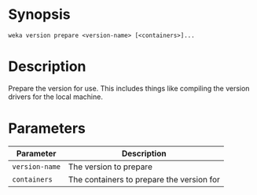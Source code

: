 # Synopsis

```weka version prepare <version-name> [<containers>]...```

# Description

Prepare the version for use. This includes things like compiling the version drivers for the local machine.

# Parameters

| Parameter | Description |
| --------- | ----------- |
| `version-name` | The version to prepare |
| `containers` | The containers to prepare the version for |
